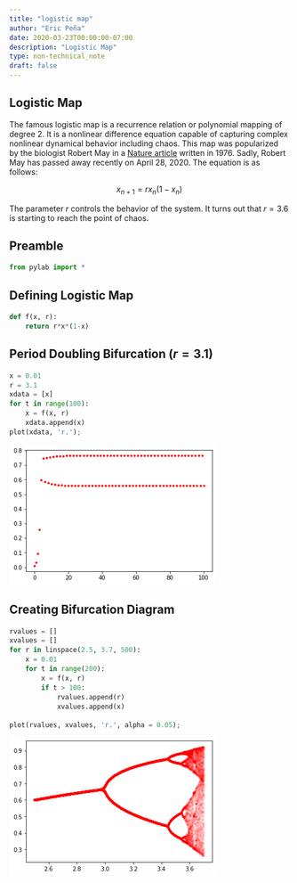 ```yaml
---
title: "logistic map"
author: "Eric Peña"
date: 2020-03-23T00:00:00-07:00
description: "Logistic Map"
type: non-technical_note
draft: false
---
```


## Logistic Map

The famous logistic map is a recurrence relation or polynomial mapping of degree 2. It is a nonlinear difference equation capable of capturing complex nonlinear dynamical behavior including chaos. This map was popularized by the biologist Robert May in a [Nature article](https://www.researchgate.net/publication/237005499_Simple_Mathematical_Models_With_Very_Complicated_Dynamics) written in 1976. Sadly, Robert May has passed away recently on April 28, 2020. The equation is as follows:

$$x_{n+1} = r x_n (1 - x_n)$$

The parameter $r$ controls the behavior of the system. It turns out that $r=3.6$ is starting to reach the point of chaos.

## Preamble


```python
from pylab import *
```

## Defining Logistic Map


```python
def f(x, r):
    return r*x*(1-x)
```

## Period Doubling Bifurcation $(r = 3.1)$


```python
x = 0.01
r = 3.1
xdata = [x]
for t in range(100):
    x = f(x, r)
    xdata.append(x)
plot(xdata, 'r.');
```


    
![png](logistic_map/logistic_map_8_0.png)
    


## Creating Bifurcation Diagram


```python
rvalues = []
xvalues = []
for r in linspace(2.5, 3.7, 500):
    x = 0.01
    for t in range(200):
        x = f(x, r)
        if t > 100:
            rvalues.append(r)
            xvalues.append(x)
        
plot(rvalues, xvalues, 'r.', alpha = 0.05);
```


    
![png](logistic_map/logistic_map_10_0.png)
    

